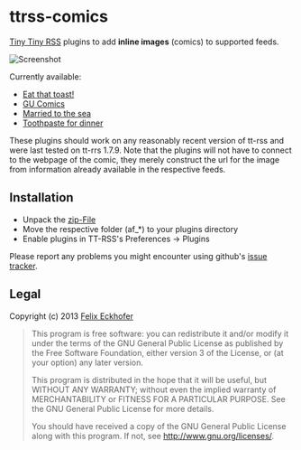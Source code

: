 ttrss-comics
============

[Tiny Tiny RSS](http://www.tt-rss.org) plugins to add **inline images** (comics) to supported feeds.

![Screenshot](http://i.imgur.com/x5ynERX.png)

Currently available:
 * [Eat that toast!](http://eatthattoast.com)
 * [GU Comics](http://www.gucomics.com/)
 * [Married to the sea](http://www.marriedtothesea.com/)
 * [Toothpaste for dinner](http://www.toothpastefordinner.com/)

These plugins should work on any reasonably recent version of tt-rss and were last tested on tt-rrs 1.7.9.
Note that the plugins will not have to connect to the webpage of the comic, they merely construct the url for the image from information already available in the respective feeds.

## Installation

 * Unpack the [zip-File](https://github.com/tribut/ttrss-comics/archive/master.zip)
 * Move the respective folder (af_*) to your plugins directory
 * Enable plugins in TT-RSS's Preferences -> Plugins

Please report any problems you might encounter using github's [issue tracker](https://github.com/tribut/ttrss-comics/issues).

## Legal

Copyright (c) 2013 [Felix Eckhofer](http://www.eckhofer.com)

>    This program is free software: you can redistribute it and/or modify
>    it under the terms of the GNU General Public License as published by
>    the Free Software Foundation, either version 3 of the License, or
>    (at your option) any later version.
>
>    This program is distributed in the hope that it will be useful,
>    but WITHOUT ANY WARRANTY; without even the implied warranty of
>    MERCHANTABILITY or FITNESS FOR A PARTICULAR PURPOSE.  See the
>    GNU General Public License for more details.
>
>    You should have received a copy of the GNU General Public License
>    along with this program.  If not, see <http://www.gnu.org/licenses/>.
